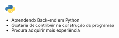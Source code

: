 <div style="display: inline_block"><br> <img align="center" alt="Rafa-Python" height="30" width="40" src="https://raw.githubusercontent.com/devicons/devicon/master/icons/python/python-original.svg"> </div>

- Aprendendo Back-end em Python
- Gostaria de contribuir na construção de programas
- Procura adiquirir mais experiência

